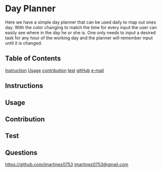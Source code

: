 # Day Planner

Here we have a simple day planner that can be used daily to map out ones day. With the color changing to match the time for every input the user can easily see where in the day he or she is. One only needs to input a desired task for any hour of the working day and the planner will remember input until it is changed.

## Table of Contents

[Instruction](#instructions)
[Usage](#usage)
[contribution](#contribution)
[test](#test)
[gitHub](#questions)
[e-mail](#questions)

## Instructions

## Usage

## Contribution

## Test

## Questions

https://github.com/imartinez0753
imartinez0753@gmail.com
